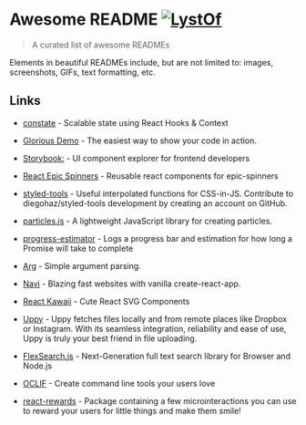 # Awesome README [![LystOf](https://cdn.rawgit.com/sindresorhus/awesome/d7305f38d29fed78fa85652e3a63e154dd8e8829/media/badge.svg)](https://lystof.com)  
 > A curated list of awesome READMEs 
 
 Elements in beautiful READMEs include, but are not limited to: images, screenshots, GIFs, text formatting, etc.  
 ## Links
	
 - [constate](https://github.com/diegohaz/constate) - Scalable state using React Hooks & Context 
- [Glorious Demo](https://glorious.codes/demo) - The easiest way to show your code in action. 
- [Storybook:](https://storybook.js.org/) - UI component explorer for frontend developers 
- [React Epic Spinners](https://bondz.github.io/react-epic-spinners/) - Reusable react components for epic-spinners  
- [styled-tools](https://github.com/diegohaz/styled-tools) - Useful interpolated functions for CSS-in-JS. Contribute to diegohaz/styled-tools development by creating an account on GitHub. 
- [particles.js](https://vincentgarreau.com/particles.js/) - A lightweight JavaScript library for creating particles. 
- [progress-estimator](https://github.com/bvaughn/progress-estimator) - Logs a progress bar and estimation for how long a Promise will take to complete 
- [Arg](https://github.com/zeit/arg) - Simple argument parsing. 
- [Navi](https://frontarm.com/navi/en/) - Blazing fast websites with vanilla create-react-app. 
- [React Kawaii](https://react-kawaii.now.sh/) - Cute React SVG Components 
- [Uppy](https://uppy.io/) - Uppy fetches files locally and from remote places like Dropbox or Instagram. With its seamless integration, reliability and ease of use, Uppy is truly your best friend in file uploading.
 
- [FlexSearch.js](https://github.com/nextapps-de/flexsearch) - Next-Generation full text search library for Browser and Node.js 
- [OCLIF](https://oclif.io/) - Create command line tools your users love 
- [react-rewards](https://github.com/thedevelobear/react-rewards) - Package containing a few microinteractions you can use to reward your users for little things and make them smile! 

	